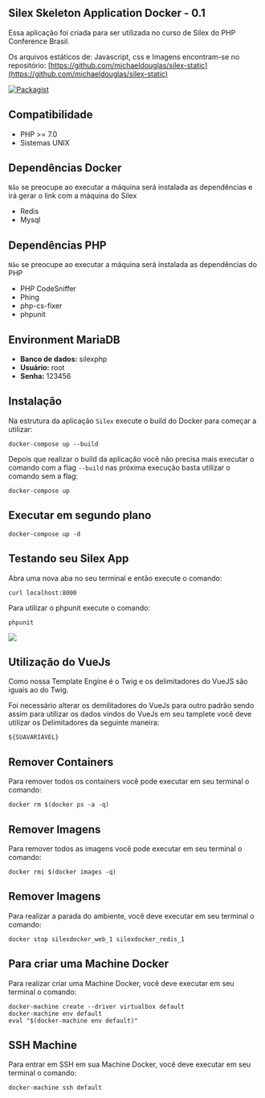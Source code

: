 ## Silex Skeleton Application Docker - 0.1

Essa aplicação foi criada para ser utilizada no curso de Silex do PHP Conference Brasil.

Os arquivos estáticos de: Javascript, css e Imagens encontram-se no repositório: [https://github.com/michaeldouglas/silex-static](https://github.com/michaeldouglas/silex-static)

[![Packagist](https://img.shields.io/packagist/l/doctrine/orm.svg?maxAge=2592000)](https://github.com/michaeldouglas/Silex-Docker)

## Compatibilidade

* PHP >= 7.0
* Sistemas UNIX

## Dependências Docker

`Não` se preocupe ao executar a máquina será instalada as dependências e irá gerar o link com a máquina do Silex

* Redis
* Mysql
 
## Dependências PHP

`Não` se preocupe ao executar a máquina será instalada as dependências do PHP

* PHP CodeSniffer
* Phing
* php-cs-fixer
* phpunit
 
## Environment MariaDB

* **Banco de dados:** silexphp
* **Usuário:** root
* **Senha:** 123456

## Instalação

Na estrutura da aplicação `Silex` execute o build do Docker para começar a utilizar:


    docker-compose up --build

Depois que realizar o build da aplicação você não precisa mais executar o comando com a flag `--build` nas próxima execução
basta utilizar o comando sem a flag:


    docker-compose up

## Executar em segundo plano


    docker-compose up -d

## Testando seu Silex App

Abra uma nova aba no seu terminal e então execute o comando:

```
curl localhost:8000
```

Para utilizar o phpunit execute o comando:

```
phpunit
```

![](http://gifsec.com/wp-content/uploads/GIF/2015/06/Dance-With-Me-Cat.gif?gs=a)

## Utilização do VueJs

Como nossa Template Engine é o Twig e os delimitadores do VueJS são iguais ao do Twig.

Foi necessário alterar os demilitadores do VueJs para outro padrão sendo assim para utilizar os dados vindos do VueJs em seu tamplete você deve utilizar os Delimitadores da seguinte maneira:

```
${SUAVARIAVEL}
```

## Remover Containers

Para remover todos os containers você pode executar em seu terminal o comando:

```
docker rm $(docker ps -a -q)
```

## Remover Imagens

Para remover todos as imagens você pode executar em seu terminal o comando:

```
docker rmi $(docker images -q)
```

## Remover Imagens

Para realizar a parada do ambiente, você deve executar em seu terminal o comando:

```
docker stop silexdocker_web_1 silexdocker_redis_1
```

## Para criar uma Machine Docker
Para realizar criar uma Machine Docker, você deve executar em seu terminal o comando:

```
docker-machine create --driver virtualbox default
docker-machine env default
eval "$(docker-machine env default)"
```

## SSH Machine 
Para entrar em SSH em sua Machine Docker, você deve executar em seu terminal o comando:

```
docker-machine ssh default
```